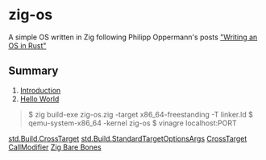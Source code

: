 # zig-os
A simple OS written in Zig following Philipp Oppermann's posts ["Writing an OS in Rust"](https://os.phil-opp.com/)

## Summary
1. [Introduction](./docs/01_introduction.md)
2. [Hello World](./docs/02_hello_world.md)

> $ zig build-exe zig-os.zig -target x86_64-freestanding -T linker.ld
> $ qemu-system-x86_64 -kernel zig-os
> $ vinagre localhost:PORT

[std.Build.CrossTarget](https://ziglang.org/documentation/master/std/#A;std:Build.CrossTarget)
[std.Build.StandardTargetOptionsArgs](https://ziglang.org/documentation/master/std/#A;std:Build.StandardTargetOptionsArgs)
[CrossTarget](https://github.com/ziglang/zig-bootstrap/blob/a836b63c1ae8e734a0f94cc4031610adfb4bedf7/zig/lib/std/zig/CrossTarget.zig)
[CallModifier](https://github.com/ziglang/zig-bootstrap/blob/a836b63c1ae8e734a0f94cc4031610adfb4bedf7/zig/lib/std/builtin.zig)
[Zig Bare Bones](https://wiki.osdev.org/Zig_Bare_Bones)
